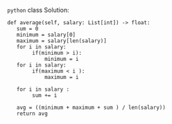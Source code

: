 ``python``
class Solution:
    
    def average(self, salary: List[int]) -> float:
       sum = 0
       minimum = salary[0]
       maximum = salary[len(salary)]
       for i in salary:
            if(minimum > i):
                minimum = i
       for i in salary:
            if(maximum < i ):
                maximum = i
                
       for i in salary :
            sum += i
        
       avg = ((minimum + maximum + sum ) / len(salary))
       return avg
